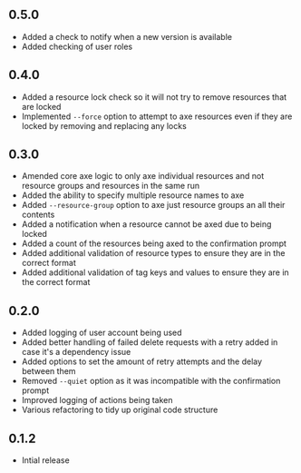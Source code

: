 ## 0.5.0

- Added a check to notify when a new version is available
- Added checking of user roles

## 0.4.0

- Added a resource lock check so it will not try to remove resources that are locked
- Implemented `--force` option to attempt to axe resources even if they are locked by removing and replacing any locks

## 0.3.0

- Amended core axe logic to only axe individual resources and not resource groups and resources in the same run
- Added the ability to specify multiple resource names to axe
- Added `--resource-group` option to axe just resource groups an all their contents
- Added a notification when a resource cannot be axed due to being locked
- Added a count of the resources being axed to the confirmation prompt
- Added additional validation of resource types to ensure they are in the correct format
- Added additional validation of tag keys and values to ensure they are in the correct format

## 0.2.0

- Added logging of user account being used
- Added better handling of failed delete requests with a retry added in case it's a dependency issue
- Added options to set the amount of retry attempts and the delay between them
- Removed `--quiet` option as it was incompatible with the confirmation prompt
- Improved logging of actions being taken
- Various refactoring to tidy up original code structure

## 0.1.2

- Intial release
